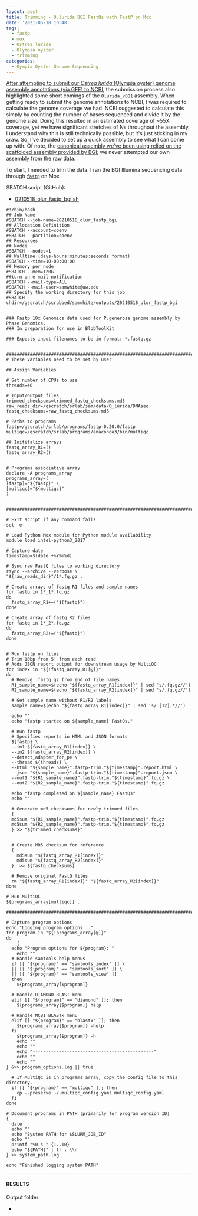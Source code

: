 ```yaml
---
layout: post
title: Trimming - O.lurida BGI FastQs with FastP on Mox
date: '2021-05-18 10:48'
tags: 
  - fastp
  - mox
  - Ostrea lurida
  - Olympia oyster
  - trimming
categories: 
  - Oympia Oyster Genome Sequencing
---
```

[After attempting to submit our _Ostrea lurida_ (Olympia oyster) genome assembly annotations (via GFF) to NCBI](https://robertslab.github.io/sams-notebook/2021/05/13/Genome-Submission-Validation-of-Olurida_v081.fa-and-Annotated-GFFs-Prior-to-Submission-to-NCBI.html), the submission process also highlighted some short comings of the `Olurida_v081` assembly. When getting ready to submit the genome annotations to NCBI, I was required to calculate the genome coverage we had. NCBI suggested to calculate this simply by counting the number of bases sequenced and divide it by the genome size. Doing this resulted in an estimated coverage of ~55X coverage, yet we have significant stretches of Ns throughout the assembly. I understand why this is still technically possible, but it's just sticking in my craw. So, I've decided to set up a quick assembly to see what I can come up with. Of note, the [canonical assembly we've been using relied on the scaffolded assembly provided by BGI](https://robertslab.github.io/sams-notebook/2017/11/30/genome-assembly-olympia-oyster-illumina-pacbio-using-pb-jelly-wbgi-scaffold-assembly-2.html); we never attempted our own assembly from the raw data.

To start, I needed to trim the data. I ran the BGI Illumina sequencing data through [`fastp`](https://github.com/OpenGene/fastp) on Mox.

SBATCH script (GitHub):

- [0210518_olur_fastp_bgi.sh](https://github.com/RobertsLab/sams-notebook/blob/master/sbatch_scripts/20210518_olur_fastp_bgi.sh)

```shell
#!/bin/bash
## Job Name
#SBATCH --job-name=20210518_olur_fastp_bgi
## Allocation Definition
#SBATCH --account=coenv
#SBATCH --partition=coenv
## Resources
## Nodes
#SBATCH --nodes=1
## Walltime (days-hours:minutes:seconds format)
#SBATCH --time=10-00:00:00
## Memory per node
#SBATCH --mem=120G
##turn on e-mail notification
#SBATCH --mail-type=ALL
#SBATCH --mail-user=samwhite@uw.edu
## Specify the working directory for this job
#SBATCH --chdir=/gscratch/scrubbed/samwhite/outputs/20210518_olur_fastp_bgi


### Fastp 10x Genomics data used for P.generosa genome assembly by Phase Genomics.
### In preparation for use in BlobToolKit

### Expects input filenames to be in format: *.fastq.gz


###################################################################################
# These variables need to be set by user

## Assign Variables

# Set number of CPUs to use
threads=40

# Input/output files
trimmed_checksums=trimmed_fastq_checksums.md5
raw_reads_dir=/gscratch/srlab/sam/data/O_lurida/DNAseq
fastq_checksums=raw_fastq_checksums.md5

# Paths to programs
fastp=/gscratch/srlab/programs/fastp-0.20.0/fastp
multiqc=/gscratch/srlab/programs/anaconda3/bin/multiqc

## Inititalize arrays
fastq_array_R1=()
fastq_array_R2=()


# Programs associative array
declare -A programs_array
programs_array=(
[fastp]="${fastp}" \
[multiqc]="${multiqc}"
)


###################################################################################

# Exit script if any command fails
set -e

# Load Python Mox module for Python module availability
module load intel-python3_2017

# Capture date
timestamp=$(date +%Y%m%d)

# Sync raw FastQ files to working directory
rsync --archive --verbose \
"${raw_reads_dir}"/1*.fq.gz .

# Create arrays of fastq R1 files and sample names
for fastq in 1*_1*.fq.gz
do
  fastq_array_R1+=("${fastq}")
done

# Create array of fastq R2 files
for fastq in 1*_2*.fq.gz
do
  fastq_array_R2+=("${fastq}")
done


# Run fastp on files
# Trim 10bp from 5' from each read
# Adds JSON report output for downstream usage by MultiQC
for index in "${!fastq_array_R1[@]}"
do
  # Remove .fastq.gz from end of file names
  R1_sample_name=$(echo "${fastq_array_R1[index]}" | sed 's/.fq.gz//')
  R2_sample_name=$(echo "${fastq_array_R2[index]}" | sed 's/.fq.gz//')

  # Get sample name without R1/R2 labels
  sample_name=$(echo "${fastq_array_R1[index]}" | sed 's/_[12].*//')

  echo ""
  echo "fastp started on ${sample_name} FastQs."

  # Run fastp
  # Specifies reports in HTML and JSON formats
  ${fastp} \
  --in1 ${fastq_array_R1[index]} \
  --in2 ${fastq_array_R2[index]} \
  --detect_adapter_for_pe \
  --thread ${threads} \
  --html "${sample_name}".fastp-trim."${timestamp}".report.html \
  --json "${sample_name}".fastp-trim."${timestamp}".report.json \
  --out1 "${R1_sample_name}".fastp-trim."${timestamp}".fq.gz \
  --out2 "${R2_sample_name}".fastp-trim."${timestamp}".fq.gz

  echo "fastp completed on ${sample_name} FastQs"
  echo ""

  # Generate md5 checksums for newly trimmed files
  {
  md5sum "${R1_sample_name}".fastp-trim."${timestamp}".fq.gz
  md5sum "${R2_sample_name}".fastp-trim."${timestamp}".fq.gz
  } >> "${trimmed_checksums}"


  # Create MD5 checksum for reference
  {
    md5sum "${fastq_array_R1[index]}"
    md5sum "${fastq_array_R2[index]}"
  }  >> ${fastq_checksums}

  # Remove original FastQ files
  rm "${fastq_array_R1[index]}" "${fastq_array_R2[index]}"
done

# Run MultiQC
${programs_array[multiqc]} .

###################################################################################

# Capture program options
echo "Logging program options..."
for program in "${!programs_array[@]}"
do
	{
  echo "Program options for ${program}: "
	echo ""
  # Handle samtools help menus
  if [[ "${program}" == "samtools_index" ]] \
  || [[ "${program}" == "samtools_sort" ]] \
  || [[ "${program}" == "samtools_view" ]]
  then
    ${programs_array[$program]}

  # Handle DIAMOND BLAST menu
  elif [[ "${program}" == "diamond" ]]; then
    ${programs_array[$program]} help

  # Handle NCBI BLASTx menu
  elif [[ "${program}" == "blastx" ]]; then
    ${programs_array[$program]} -help
  fi
	${programs_array[$program]} -h
	echo ""
	echo ""
	echo "----------------------------------------------"
	echo ""
	echo ""
} &>> program_options.log || true

  # If MultiQC is in programs_array, copy the config file to this directory.
  if [[ "${program}" == "multiqc" ]]; then
  	cp --preserve ~/.multiqc_config.yaml multiqc_config.yaml
  fi
done

# Document programs in PATH (primarily for program version ID)
{
  date
  echo ""
  echo "System PATH for $SLURM_JOB_ID"
  echo ""
  printf "%0.s-" {1..10}
  echo "${PATH}" | tr : \\n
} >> system_path.log

echo "Finished logging system PATH"
```


---

#### RESULTS

Output folder:

- []()

